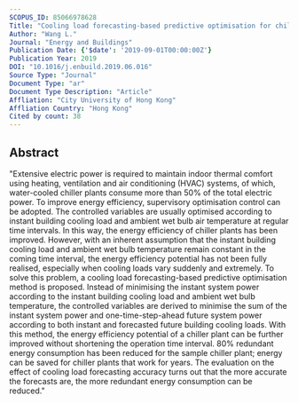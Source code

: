 ```yaml
---
SCOPUS_ID: 85066978628
Title: "Cooling load forecasting-based predictive optimisation for chiller plants"
Author: "Wang L."
Journal: "Energy and Buildings"
Publication Date: {'$date': '2019-09-01T00:00:00Z'}
Publication Year: 2019
DOI: "10.1016/j.enbuild.2019.06.016"
Source Type: "Journal"
Document Type: "ar"
Document Type Description: "Article"
Affliation: "City University of Hong Kong"
Affliation Country: "Hong Kong"
Cited by count: 38
---
```


## Abstract
"Extensive electric power is required to maintain indoor thermal comfort using heating, ventilation and air conditioning (HVAC) systems, of which, water-cooled chiller plants consume more than 50% of the total electric power. To improve energy efficiency, supervisory optimisation control can be adopted. The controlled variables are usually optimised according to instant building cooling load and ambient wet bulb air temperature at regular time intervals. In this way, the energy efficiency of chiller plants has been improved. However, with an inherent assumption that the instant building cooling load and ambient wet bulb temperature remain constant in the coming time interval, the energy efficiency potential has not been fully realised, especially when cooling loads vary suddenly and extremely. To solve this problem, a cooling load forecasting-based predictive optimisation method is proposed. Instead of minimising the instant system power according to the instant building cooling load and ambient wet bulb temperature, the controlled variables are derived to minimise the sum of the instant system power and one-time-step-ahead future system power according to both instant and forecasted future building cooling loads. With this method, the energy efficiency potential of a chiller plant can be further improved without shortening the operation time interval. 80% redundant energy consumption has been reduced for the sample chiller plant; energy can be saved for chiller plants that work for years. The evaluation on the effect of cooling load forecasting accuracy turns out that the more accurate the forecasts are, the more redundant energy consumption can be reduced."
